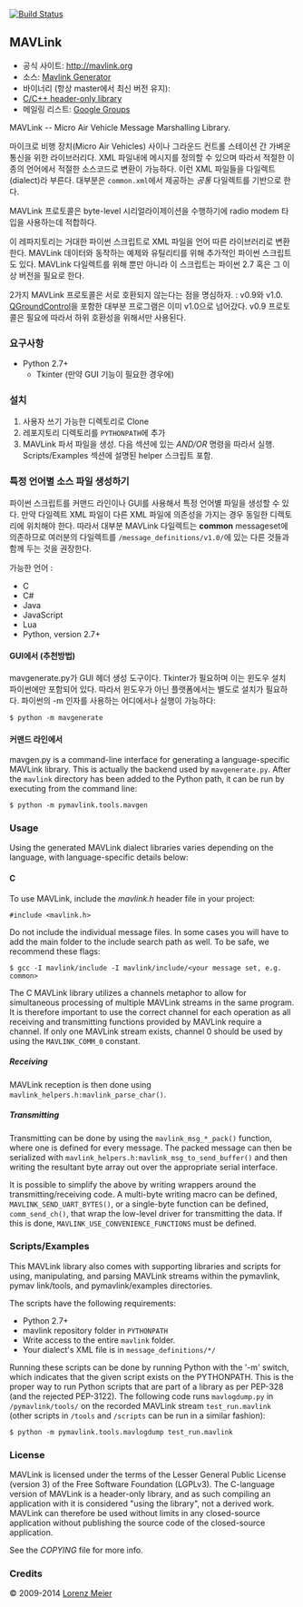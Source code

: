 [![Build Status](https://travis-ci.org/mavlink/mavlink.svg?branch=master)](https://travis-ci.org/mavlink/mavlink)

## MAVLink ##

*   공식 사이트: http://mavlink.org
*   소스: [Mavlink Generator](https://github.com/mavlink/mavlink)
*   바이너리 (항상 master에서 최신 버전 유지):
  * [C/C++ header-only library](https://github.com/mavlink/c_library)
*   메일링 리스트: [Google Groups](http://groups.google.com/group/mavlink)

MAVLink -- Micro Air Vehicle Message Marshalling Library.

마이크로 비행 장치(Micro Air Vehicles) 사이나 그라운드 컨트롤 스테이션 간 가벼운 통신을 위한 라이브러리다. XML 파일내에 메시지를 정의할 수 있으며 따라서 적절한 이종의 언어에서  적절한 소스코드로 변환이 가능하다. 이런 XML 파일들을 다일렉트(dialect)라 부른다. 대부분은 `common.xml`에서 제공하는 *공통* 다일렉트를 기반으로 한다.

MAVLink 프로토콜은 byte-level 시리얼라이제이션을 수행하기에 radio modem 타입을 사용하는데 적합하다.

이 레파지토리는 거대한 파이썬 스크립트로 XML 파일을 언어 따른 라이브러리로 변환한다. MAVLink 데이터와 동작하는 예제와 유틸리티를 위해 추가적인 파이썬 스크립트도 있다. MAVLink 다일렉트를 위해 뿐만 아니라 이 스크립트는 파이썬 2.7 혹은 그 이상 버전을 필요로 한다.

2가지 MAVLink 프로토콜은 서로 호환되지 않는다는 점을 명심하자. : v0.9와 v1.0. [QGroundControl](https://github.com/mavlink/qgroundcontrol)을 포함한 대부분 프로그램은 이미 v1.0으로 넘어갔다. v0.9 프로토콜은 필요에 따라서 하위 호환성을 위해서만 사용된다.

### 요구사항 ###
  * Python 2.7+
    * Tkinter (만약 GUI 기능이 필요한 경우에)

### 설치 ###
  1. 사용자 쓰기 가능한 디렉토리로 Clone
  2. 레포지토리 디렉토리를 `PYTHONPATH`에 추가
  3. MAVLink 파서 파일을 생성. 다음 섹션에 있는 *AND/OR* 명령을 따라서 실행. Scripts/Examples 섹션에 설명된 helper 스크립트 포함.

### 특정 언어별 소스 파일 생성하기 ###

파이썬 스크립트를 커맨드 라인이나 GUI를 사용해서 특정 언어별 파일을 생성할 수 있다. 만약 다일렉트 XML 파일이 다른 XML 파일에 의존성을 가지는 경우 동일한 디렉토리에 위치해야 한다. 따라서 대부분 MAVLink 다일렉트는 **common** messageset에 의존하므로 여러분의 다일렉트를 `/message_definitions/v1.0/`에 있는 다른 것들과 함께 두는 것을 권장한다.

가능한 언어 :

  * C
  * C#
  * Java
  * JavaScript
  * Lua
  * Python, version 2.7+

#### GUI에서 (추천방법) ####

mavgenerate.py가 GUI 헤더 생성 도구이다. Tkinter가 필요하며 이는 윈도우 설치 파이썬에만 포함되어 있다. 따라서 윈도우가 아닌 플랫폼에서는 별도로 설치가 필요하다. 파이썬의 -m 인자를 사용하는 어디에서나 실행이 가능하다:

    $ python -m mavgenerate

#### 커맨드 라인에서 ####

mavgen.py is a command-line interface for generating a language-specific MAVLink library. This is actually the backend used by `mavgenerate.py`. After the `mavlink` directory has been added to the Python path, it can be run by executing from the command line:

    $ python -m pymavlink.tools.mavgen

### Usage ###

Using the generated MAVLink dialect libraries varies depending on the language, with language-specific details below:

#### C ####
To use MAVLink, include the *mavlink.h* header file in your project:

    #include <mavlink.h>

Do not include the individual message files. In some cases you will have to add the main folder to the include search path as well. To be safe, we recommend these flags:

    $ gcc -I mavlink/include -I mavlink/include/<your message set, e.g. common>

The C MAVLink library utilizes a channels metaphor to allow for simultaneous processing of multiple MAVLink streams in the same program. It is therefore important to use the correct channel for each operation as all receiving and transmitting functions provided by MAVLink require a channel. If only one MAVLink stream exists, channel 0 should be used by using the `MAVLINK_COMM_0` constant.

##### Receiving ######
MAVLink reception is then done using `mavlink_helpers.h:mavlink_parse_char()`.

##### Transmitting #####
Transmitting can be done by using the `mavlink_msg_*_pack()` function, where one is defined for every message. The packed message can then be serialized with `mavlink_helpers.h:mavlink_msg_to_send_buffer()` and then writing the resultant byte array out over the appropriate serial interface.

It is possible to simplify the above by writing wrappers around the transmitting/receiving code. A multi-byte writing macro can be defined, `MAVLINK_SEND_UART_BYTES()`, or a single-byte function can be defined, `comm_send_ch()`, that wrap the low-level driver for transmitting the data. If this is done, `MAVLINK_USE_CONVENIENCE_FUNCTIONS` must be defined.

### Scripts/Examples ###
This MAVLink library also comes with supporting libraries and scripts for using, manipulating, and parsing MAVLink streams within the pymavlink, pymav
link/tools, and pymavlink/examples directories.

The scripts have the following requirements:
  * Python 2.7+
  * mavlink repository folder in `PYTHONPATH`
  * Write access to the entire `mavlink` folder.
  * Your dialect's XML file is in `message_definitions/*/`

Running these scripts can be done by running Python with the '-m' switch, which indicates that the given script exists on the PYTHONPATH. This is the proper way to run Python scripts that are part of a library as per PEP-328 (and the rejected PEP-3122). The following code runs `mavlogdump.py` in `/pymavlink/tools/` on the recorded MAVLink stream `test_run.mavlink` (other scripts in `/tools` and `/scripts` can be run in a similar fashion):

    $ python -m pymavlink.tools.mavlogdump test_run.mavlink

### License ###

MAVLink is licensed under the terms of the Lesser General Public License (version 3) of the Free Software Foundation (LGPLv3). The C-language version of MAVLink is a header-only library, and as such compiling an application with it is considered "using the library", not a derived work. MAVLink can therefore be used without limits in any closed-source application without publishing the source code of the closed-source application.

See the *COPYING* file for more info.

### Credits ###

&copy; 2009-2014 [Lorenz Meier](mailto:mail@qgroundcontrol.org)
